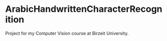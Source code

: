 # ArabicHandwrittenCharacterRecognition
 Project for my Computer Vision course at Birzeit University.
